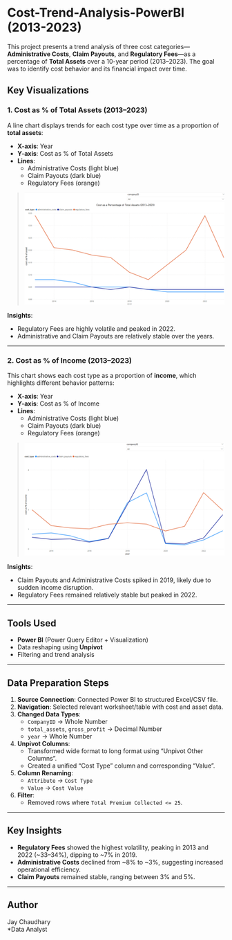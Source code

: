 # Cost-Trend-Analysis-PowerBI (2013-2023)
This project presents a trend analysis of three cost categories—**Administrative Costs**, **Claim Payouts**, and **Regulatory Fees**—as a percentage of **Total Assets** over a 10-year period (2013–2023). The goal was to identify cost behavior and its financial impact over time.

## Key Visualizations

### 1. Cost as % of Total Assets (2013–2023)

A line chart displays trends for each cost type over time as a proportion of **total assets**:

- **X-axis**: Year
- **Y-axis**: Cost as % of Total Assets
- **Lines**:
  - Administrative Costs (light blue)
  - Claim Payouts (dark blue)
  - Regulatory Fees (orange)

> ![image alt](https://github.com/Jchaudh3/Cost-Trend-Analysis-PowerBI/blob/7f008e1e1e7eea7b0fd2f11fb61f7d8a36c3bb10/visuals/cost_as%20_%25_of_asset.png)

**Insights**:
- Regulatory Fees are highly volatile and peaked in 2022.
- Administrative and Claim Payouts are relatively stable over the years.

---

### 2. Cost as % of Income (2013–2023)

This chart shows each cost type as a proportion of **income**, which highlights different behavior patterns:

- **X-axis**: Year
- **Y-axis**: Cost as % of Income
- **Lines**:
  - Administrative Costs (light blue)
  - Claim Payouts (dark blue)
  - Regulatory Fees (orange)

> ![image alt](visuals/cost_as_%_of_income.png)

**Insights**:
- Claim Payouts and Administrative Costs spiked in 2019, likely due to sudden income disruption.
- Regulatory Fees remained relatively stable but peaked in 2022.

---

## Tools Used

- **Power BI** (Power Query Editor + Visualization)
- Data reshaping using **Unpivot**
- Filtering and trend analysis

---

## Data Preparation Steps

1. **Source Connection**: Connected Power BI to structured Excel/CSV file.
2. **Navigation**: Selected relevant worksheet/table with cost and asset data.
3. **Changed Data Types**:
   - `CompanyID` → Whole Number
   - `total_assets`, `gross_profit` → Decimal Number
   - `year` → Whole Number
4. **Unpivot Columns**:
   - Transformed wide format to long format using “Unpivot Other Columns”.
   - Created a unified “Cost Type” column and corresponding “Value”.
5. **Column Renaming**:
   - `Attribute` → `Cost Type`
   - `Value` → `Cost Value`
6. **Filter**:
   - Removed rows where `Total Premium Collected <= 25`.

---

## Key Insights

- **Regulatory Fees** showed the highest volatility, peaking in 2013 and 2022 (~33–34%), dipping to ~7% in 2019.
- **Administrative Costs** declined from ~8% to ~3%, suggesting increased operational efficiency.
- **Claim Payouts** remained stable, ranging between 3% and 5%.

---

## Author

Jay Chaudhary  
*Data Analyst
